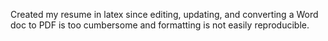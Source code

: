 Created my resume in latex since editing, updating, and converting a Word doc to PDF is too cumbersome and formatting is not easily reproducible.

